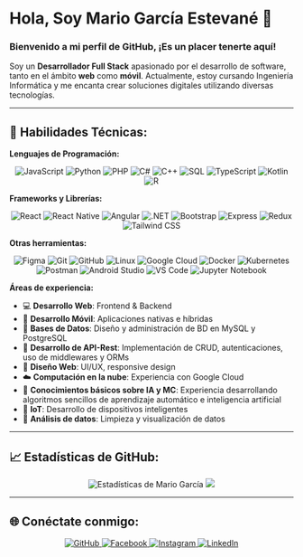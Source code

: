 # Hola, Soy Mario García Estevané 👋

### Bienvenido a mi perfil de GitHub, ¡Es un placer tenerte aquí!

Soy un **Desarrollador Full Stack** apasionado por el desarrollo de software, tanto en el ámbito **web** como **móvil**. Actualmente, estoy cursando Ingeniería Informática y me encanta crear soluciones digitales utilizando diversas tecnologías.

---

## 🚀 Habilidades Técnicas:

**Lenguajes de Programación:**
<p align="center">
  <img src="https://img.shields.io/badge/JavaScript-F7DF1E?style=for-the-badge&logo=javascript&logoColor=black" alt="JavaScript"/>
  <img src="https://img.shields.io/badge/Python-3776AB?style=for-the-badge&logo=python&logoColor=white" alt="Python"/>
  <img src="https://img.shields.io/badge/PHP-777BB4?style=for-the-badge&logo=php&logoColor=white" alt="PHP"/>
  <img src="https://img.shields.io/badge/C%23-239120?style=for-the-badge&logo=c-sharp&logoColor=white" alt="C#"/>
  <img src="https://img.shields.io/badge/C++-00599C?style=for-the-badge&logo=c%2B%2B&logoColor=white" alt="C++"/>
  <img src="https://img.shields.io/badge/SQL-316192?style=for-the-badge&logo=postgresql&logoColor=white" alt="SQL"/>
  <img src="https://img.shields.io/badge/TypeScript-3178C6?style=for-the-badge&logo=typescript&logoColor=white" alt="TypeScript"/>
  <img src="https://img.shields.io/badge/Kotlin-7F52FF?style=for-the-badge&logo=kotlin&logoColor=white" alt="Kotlin"/>
  <img src="https://img.shields.io/badge/R-276DC3?style=for-the-badge&logo=r&logoColor=white" alt="R"/>
</p>

**Frameworks y Librerías:**
<p align="center">
  <img src="https://img.shields.io/badge/React-61DAFB?style=for-the-badge&logo=react&logoColor=black" alt="React"/>
  <img src="https://img.shields.io/badge/React_Native-61DAFB?style=for-the-badge&logo=react&logoColor=black" alt="React Native"/>
  <img src="https://img.shields.io/badge/Angular-DD0031?style=for-the-badge&logo=angular&logoColor=white" alt="Angular"/>
  <img src="https://img.shields.io/badge/.NET-512BD4?style=for-the-badge&logo=dotnet&logoColor=white" alt=".NET"/>
  <img src="https://img.shields.io/badge/Bootstrap-7952B3?style=for-the-badge&logo=bootstrap&logoColor=white" alt="Bootstrap"/>
  <img src="https://img.shields.io/badge/Express-000000?style=for-the-badge&logo=express&logoColor=white" alt="Express"/>
  <img src="https://img.shields.io/badge/Redux-764ABC?style=for-the-badge&logo=redux&logoColor=white" alt="Redux"/>
  <img src="https://img.shields.io/badge/Tailwind_CSS-06B6D4?style=for-the-badge&logo=tailwindcss&logoColor=white" alt="Tailwind CSS"/>
</p>

**Otras herramientas:**
<p align="center">
  <img src="https://img.shields.io/badge/Figma-F24E1E?style=for-the-badge&logo=figma&logoColor=white" alt="Figma"/>
  <img src="https://img.shields.io/badge/Git-F05032?style=for-the-badge&logo=git&logoColor=white" alt="Git"/>
  <img src="https://img.shields.io/badge/GitHub-181717?style=for-the-badge&logo=github&logoColor=white" alt="GitHub"/>
  <img src="https://img.shields.io/badge/Linux-FCC624?style=for-the-badge&logo=linux&logoColor=black" alt="Linux"/>
  <img src="https://img.shields.io/badge/Google_Cloud-4285F4?style=for-the-badge&logo=googlecloud&logoColor=white" alt="Google Cloud"/>
  <img src="https://img.shields.io/badge/Docker-2496ED?style=for-the-badge&logo=docker&logoColor=white" alt="Docker"/>
  <img src="https://img.shields.io/badge/Kubernetes-326CE5?style=for-the-badge&logo=kubernetes&logoColor=white" alt="Kubernetes"/>
  <img src="https://img.shields.io/badge/Postman-FF6C37?style=for-the-badge&logo=postman&logoColor=white" alt="Postman"/>
  <img src="https://img.shields.io/badge/Android_Studio-3DDC84?style=for-the-badge&logo=androidstudio&logoColor=white" alt="Android Studio"/>
  <img src="https://img.shields.io/badge/VS_Code-0078D4?style=for-the-badge&logo=visualstudiocode&logoColor=white" alt="VS Code"/>
  <img src="https://img.shields.io/badge/Jupyter_Notebook-F37626?style=for-the-badge&logo=jupyter&logoColor=white" alt="Jupyter Notebook"/>
</p>

**Áreas de experiencia:**
- 💻 **Desarrollo Web**: Frontend & Backend
- 📱 **Desarrollo Móvil**: Aplicaciones nativas e híbridas
- 🐄️ **Bases de Datos**: Diseño y administración de BD en MySQL y PostgreSQL
- 📂 **Desarrollo de API-Rest**: Implementación de CRUD, autenticaciones, uso de middlewares y ORMs
- 🎨 **Diseño Web**: UI/UX, responsive design
- ☁️ **Computación en la nube**: Experiencia con Google Cloud
- 🤖 **Conocimientos básicos sobre IA y MC**: Experiencia desarrollando algoritmos sencillos de aprendizaje automático e inteligencia artificial
- 🔌 **IoT**: Desarrollo de dispositivos inteligentes
- 🔄 **Análisis de datos**: Limpieza y visualización de datos

---

## 📈 Estadísticas de GitHub:
<p align="center">
  <img src="https://github-readme-stats.vercel.app/api?username=mario32111&show_icons=true&theme=radical" alt="Estadísticas de Mario García"/>
<img src="https://github-readme-stats.vercel.app/api/top-langs/?username=mario32111&layout=compact&theme=radical&exclude_repo=PruebaAngular,HackDgo2024-Final" />
</p>

---

## 🌐 Conéctate conmigo:
<p align="center">
  <a href='https://github.com/mario32111' target='_blank'>
    <img src='https://img.shields.io/badge/GitHub-181717?style=for-the-badge&logo=github&logoColor=white' alt='GitHub'/>
  </a>
  <a href='https://www.facebook.com/profile.php?id=100007904052052' target='_blank'>
    <img src='https://img.shields.io/badge/Facebook-1877F2?style=for-the-badge&logo=facebook&logoColor=white' alt='Facebook'/>
  </a>
  <a href='https://www.instagram.com/mario_garcia3210/' target='_blank'>
    <img src='https://img.shields.io/badge/Instagram-E4405F?style=for-the-badge&logo=instagram&logoColor=white' alt='Instagram'/>
  </a>
  <a href='https://www.linkedin.com/in/garc%C3%ADa-estevan%C3%A9-mario-alberto-5025b929b' target='_blank'>
    <img src='https://img.shields.io/badge/LinkedIn-0A66C2?style=for-the-badge&logo=linkedin&logoColor=white' alt='LinkedIn'/>
  </a>
</p>
